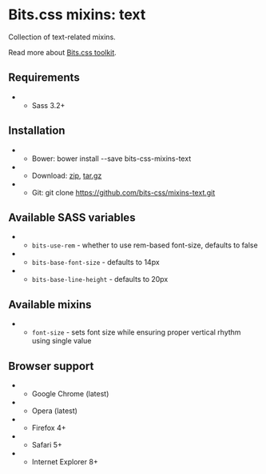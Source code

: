 # Bits.css mixins: text

Collection of text-related mixins.

Read more about [Bits.css toolkit](https://github.com/bits-css/bits.css).

## Requirements

* - Sass 3.2+

## Installation

* - Bower: bower install --save bits-css-mixins-text
* - Download: [zip](https://github.com/bits-css/mixins-text/zipball/master), [tar.gz](https://github.com/bits-css/mixins-text/tarball/master)
* - Git: git clone https://github.com/bits-css/mixins-text.git

## Available SASS variables

* - `bits-use-rem` - whether to use rem-based font-size, defaults to false
* - `bits-base-font-size` - defaults to 14px
* - `bits-base-line-height` - defaults to 20px

## Available mixins

* - `font-size` - sets font size while ensuring proper vertical rhythm using single value

## Browser support

* - Google Chrome (latest)
* - Opera (latest)
* - Firefox 4+
* - Safari 5+
* - Internet Explorer 8+